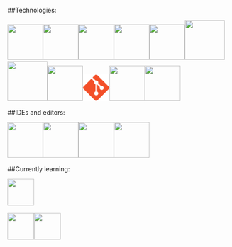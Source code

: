 ##Technologies:

<img src="https://raw.githubusercontent.com/yurijserrano/Github-Profile-Readme-Logos/master/programming%20languages/c.svg" width="80" height="80"/><img src="https://raw.githubusercontent.com/bablubambal/All_logo_and_pictures/main/programming%20languages/c%2B%2B.svg" width="80" height="80"/><img src="https://raw.githubusercontent.com/bablubambal/All_logo_and_pictures/main/programming%20languages/java.svg" width="80" height="80"/><img src="https://raw.githubusercontent.com/bablubambal/All_logo_and_pictures/main/programming%20languages/python.svg" width="80" height="80"/><img src="https://raw.githubusercontent.com/bablubambal/All_logo_and_pictures/main/programming%20languages/javascript.svg" width="80" height="80"/><img src="https://raw.githubusercontent.com/bablubambal/All_logo_and_pictures/main/others/html.svg" width="90" height="90"/><img src="https://raw.githubusercontent.com/bablubambal/All_logo_and_pictures/main/others/css.svg" width="90" height="90"/><img src="https://raw.githubusercontent.com/yurijserrano/Github-Profile-Readme-Logos/master/frameworks/boostrap.svg" width="80" height="80"/><img src="https://raw.githubusercontent.com/devicons/devicon/master/icons/git/git-original.svg" width="60" height="60"/><img src="https://raw.githubusercontent.com/bablubambal/All_logo_and_pictures/main/databases/mysql.svg" width="80" height="80"/><img src="https://raw.githubusercontent.com/bablubambal/All_logo_and_pictures/main/databases/oracle.svg" width="80" height="80"/>     
    
##IDEs and editors:

<img src="https://raw.githubusercontent.com/bablubambal/All_logo_and_pictures/main/ides/intellij.svg" width="80" height="80"/><img src="https://raw.githubusercontent.com/bablubambal/All_logo_and_pictures/main/ides/pycharm.svg" width="80" height="80"/><img src="https://raw.githubusercontent.com/yurijserrano/Github-Profile-Readme-Logos/master/ides/vs-studio.svg" width="80" height="80"/><img src="https://raw.githubusercontent.com/bablubambal/All_logo_and_pictures/main/text%20editors/vscode.svg" width="80" height="80"/>

##Currently learning:

<img src="https://raw.githubusercontent.com/abrahamcalf/programming-languages-logos/master/src/ruby/ruby.svg" width="60" height="60"/>

<img src="https://raw.githubusercontent.com/yurijserrano/Github-Profile-Readme-Logos/master/frameworks/angular.svg" width="60" height="60"/><img src="https://raw.githubusercontent.com/yurijserrano/Github-Profile-Readme-Logos/master/frameworks/react.svg" width="60" height="60"/>



